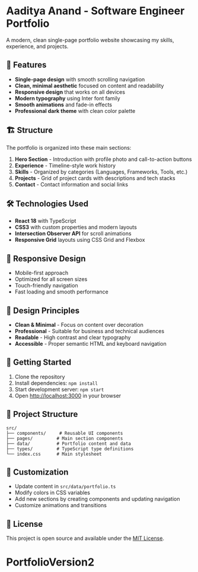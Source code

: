 # Aaditya Anand - Software Engineer Portfolio

A modern, clean single-page portfolio website showcasing my skills, experience, and projects.

## 🚀 Features

- **Single-page design** with smooth scrolling navigation
- **Clean, minimal aesthetic** focused on content and readability
- **Responsive design** that works on all devices
- **Modern typography** using Inter font family
- **Smooth animations** and fade-in effects
- **Professional dark theme** with clean color palette

## 🏗️ Structure

The portfolio is organized into these main sections:

1. **Hero Section** - Introduction with profile photo and call-to-action buttons
2. **Experience** - Timeline-style work history
3. **Skills** - Organized by categories (Languages, Frameworks, Tools, etc.)
4. **Projects** - Grid of project cards with descriptions and tech stacks
5. **Contact** - Contact information and social links

## 🛠️ Technologies Used

- **React 18** with TypeScript
- **CSS3** with custom properties and modern layouts
- **Intersection Observer API** for scroll animations
- **Responsive Grid** layouts using CSS Grid and Flexbox

## 📱 Responsive Design

- Mobile-first approach
- Optimized for all screen sizes
- Touch-friendly navigation
- Fast loading and smooth performance

## 🎨 Design Principles

- **Clean & Minimal** - Focus on content over decoration
- **Professional** - Suitable for business and technical audiences
- **Readable** - High contrast and clear typography
- **Accessible** - Proper semantic HTML and keyboard navigation

## 🚀 Getting Started

1. Clone the repository
2. Install dependencies: `npm install`
3. Start development server: `npm start`
4. Open [http://localhost:3000](http://localhost:3000) in your browser

## 📁 Project Structure

```
src/
├── components/     # Reusable UI components
├── pages/         # Main section components
├── data/          # Portfolio content and data
├── types/         # TypeScript type definitions
└── index.css      # Main stylesheet
```

## 🎯 Customization

- Update content in `src/data/portfolio.ts`
- Modify colors in CSS variables
- Add new sections by creating components and updating navigation
- Customize animations and transitions

## 📄 License

This project is open source and available under the [MIT License](LICENSE). 
# PortfolioVersion2
